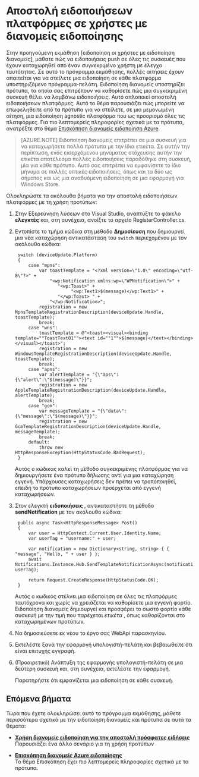 <properties
    pageTitle="Αποστολή ειδοποιήσεων πλατφόρμες σε χρήστες με ειδοποίηση διανομείς (ASP.NET)"
    description="Μάθετε πώς μπορείτε να χρησιμοποιήσετε πρότυπα διανομείς ειδοποίησης για να στείλετε, σε μια μεμονωμένη αίτηση, μια ειδοποίηση agnostic πλατφόρμα που ως προορισμό όλες τις πλατφόρμες."
    services="notification-hubs"
    documentationCenter=""
    authors="ysxu"
    manager="erikre"
    editor=""/>

<tags
    ms.service="notification-hubs"
    ms.workload="mobile"
    ms.tgt_pltfrm="mobile-windows"
    ms.devlang="multiple"
    ms.topic="article"
    ms.date="10/03/2016" 
    ms.author="yuaxu"/>

# <a name="send-cross-platform-notifications-to-users-with-notification-hubs"></a>Αποστολή ειδοποιήσεων πλατφόρμες σε χρήστες με διανομείς ειδοποίησης


Στην προηγούμενη εκμάθηση [ειδοποίηση οι χρήστες με ειδοποίηση διανομείς], μάθατε πώς να ειδοποιήσεις push σε όλες τις συσκευές που έχουν καταχωρηθεί από έναν συγκεκριμένο χρήστη με έλεγχο ταυτότητας. Σε αυτό το πρόγραμμα εκμάθησης, πολλές αιτήσεις έχουν απαιτείται για να στείλετε μια ειδοποίηση σε κάθε πλατφόρμα υποστηριζόμενο πρόγραμμα-πελάτη. Ειδοποίηση διανομείς υποστηρίζει πρότυπα, τα οποία σας επιτρέπουν να καθορίσετε πώς μια συγκεκριμένη συσκευή θέλει να λαμβάνω ειδοποιήσεις. Αυτό απλοποιεί αποστολή ειδοποιήσεων πλατφόρμες. Αυτό το θέμα παρουσιάζει πώς μπορείτε να επωφεληθείτε από τα πρότυπα για να στείλετε, σε μια μεμονωμένη αίτηση, μια ειδοποίηση agnostic πλατφόρμα που ως προορισμό όλες τις πλατφόρμες. Για πιο λεπτομερείς πληροφορίες σχετικά με τα πρότυπα, ανατρέξτε στο θέμα [Επισκόπηση διανομείς ειδοποίηση Azure][Templates].

> [AZURE.NOTE] Ειδοποίηση διανομείς επιτρέπει σε μια συσκευή για να καταχωρήσετε πολλά πρότυπα με την ίδια ετικέτα. Σε αυτήν την περίπτωση, ενός εισερχόμενου μηνύματος στόχευσης αυτήν την ετικέτα αποτέλεσμα πολλές ειδοποιήσεις παραδόθηκε στη συσκευή, μία για κάθε πρότυπο. Αυτό σας επιτρέπει να εμφανίσετε το ίδιο μήνυμα σε πολλές οπτικές ειδοποιήσεις, όπως και τα δύο ως σήματος και ως μια αναδυόμενη ειδοποίηση σε μια εφαρμογή για Windows Store.

Ολοκληρώστε τα ακόλουθα βήματα για την αποστολή ειδοποιήσεων πλατφόρμες με τη χρήση προτύπων:

1. Στην Εξερεύνηση λύσεων στο Visual Studio, αναπτύξτε το φάκελο **ελεγκτές** και, στη συνέχεια, ανοίξτε το αρχείο RegisterController.cs.

2. Εντοπίστε το τμήμα κώδικα στη μέθοδο **Δημοσίευση** που δημιουργεί μια νέα καταχώρηση αντικατάσταση του `switch` περιεχομένου με τον ακόλουθο κώδικα:

        switch (deviceUpdate.Platform)
        {
            case "mpns":
                var toastTemplate = "<?xml version=\"1.0\" encoding=\"utf-8\"?>" +
                    "<wp:Notification xmlns:wp=\"WPNotification\">" +
                       "<wp:Toast>" +
                            "<wp:Text1>$(message)</wp:Text1>" +
                       "</wp:Toast> " +
                    "</wp:Notification>";
                registration = new MpnsTemplateRegistrationDescription(deviceUpdate.Handle, toastTemplate);
                break;
            case "wns":
                toastTemplate = @"<toast><visual><binding template=""ToastText01""><text id=""1"">$(message)</text></binding></visual></toast>";
                registration = new WindowsTemplateRegistrationDescription(deviceUpdate.Handle, toastTemplate);
                break;
            case "apns":
                var alertTemplate = "{\"aps\":{\"alert\":\"$(message)\"}}";
                registration = new AppleTemplateRegistrationDescription(deviceUpdate.Handle, alertTemplate);
                break;
            case "gcm":
                var messageTemplate = "{\"data\":{\"message\":\"$(message)\"}}";
                registration = new GcmTemplateRegistrationDescription(deviceUpdate.Handle, messageTemplate);
                break;
            default:
                throw new HttpResponseException(HttpStatusCode.BadRequest);
        }

    Αυτός ο κώδικας καλεί τη μέθοδο συγκεκριμένης πλατφόρμας για να δημιουργήσετε ένα πρότυπο δήλωσης αντί για μια καταχώρηση εγγενή. Υπάρχουσες καταχωρήσεις δεν πρέπει να τροποποιηθεί, επειδή το πρότυπο καταχωρήσεων προέρχεται από εγγενή καταχωρήσεων.

3. Στον ελεγκτή **ειδοποιήσεις** , αντικαταστήστε τη μέθοδο **sendNotification** με τον ακόλουθο κώδικα:

        public async Task<HttpResponseMessage> Post()
        {
            var user = HttpContext.Current.User.Identity.Name;
            var userTag = "username:" + user;

            var notification = new Dictionary<string, string> { { "message", "Hello, " + user } };
            await Notifications.Instance.Hub.SendTemplateNotificationAsync(notification, userTag);

            return Request.CreateResponse(HttpStatusCode.OK);
        }

    Αυτός ο κωδικός στέλνει μια ειδοποίηση σε όλες τις πλατφόρμες ταυτόχρονα και χωρίς να χρειάζεται να καθορίσετε μια εγγενή φορτίο. Ειδοποίηση διανομείς δημιουργεί και προσφέρει το σωστό φορτίο κάθε συσκευή με την τιμή που παρέχεται _ετικέτα_ , όπως καθορίζονται στο καταχωρημένων προτύπων.

4. Να δημοσιεύσετε εκ νέου το έργο σας WebApi παρασκηνίου.

5. Εκτελέστε ξανά την εφαρμογή υπολογιστή-πελάτη και βεβαιωθείτε ότι είναι επιτυχής εγγραφή.

6. (Προαιρετικό) Ανάπτυξη της εφαρμογής υπολογιστή-πελάτη σε μια δεύτερη συσκευή και, στη συνέχεια, εκτελέστε την εφαρμογή.

    Παρατηρήστε ότι εμφανίζεται μια ειδοποίηση σε κάθε συσκευή.

## <a name="next-steps"></a>Επόμενα βήματα

Τώρα που έχετε ολοκληρώσει αυτό το πρόγραμμα εκμάθησης, μάθετε περισσότερα σχετικά με την ειδοποίηση διανομείς και πρότυπα σε αυτά τα θέματα:

+ **[Χρήση διανομείς ειδοποίηση για την αποστολή πρόσφατες ειδήσεις]** <br/>Παρουσιάζει ένα άλλο σενάριο για τη χρήση προτύπων

+  **[Επισκόπηση διανομείς Azure ειδοποίησης][Templates]**<br/>Το θέμα Επισκόπηση έχει πιο λεπτομερείς πληροφορίες σχετικά με τα πρότυπα.


<!-- Anchors. -->

<!-- Images. -->




<!-- URLs. -->
[Push to users ASP.NET]: /manage/services/notification-hubs/notify-users-aspnet
[Push to users Mobile Services]: /manage/services/notification-hubs/notify-users/
[Visual Studio 2012 Express for Windows 8]: http://go.microsoft.com/fwlink/?LinkId=257546

[Χρήση διανομείς ειδοποίηση για την αποστολή πρόσφατες ειδήσεις]: notification-hubs-windows-notification-dotnet-push-xplat-segmented-wns.md
[Azure Notification Hubs]: http://go.microsoft.com/fwlink/p/?LinkId=314257
[Ειδοποιήστε τους χρήστες με διανομείς ειδοποίησης]: notification-hubs-aspnet-backend-windows-dotnet-wns-notification.md
[Templates]: http://go.microsoft.com/fwlink/p/?LinkId=317339
[Notification Hub How to for Windows Store]: http://msdn.microsoft.com/library/windowsazure/jj927172.aspx
